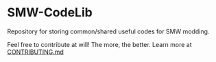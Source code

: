# SMW-CodeLib
Repository for storing common/shared useful codes for SMW modding.

Feel free to contribute at will! The more, the better. Learn more at [CONTRIBUTING.md]()
